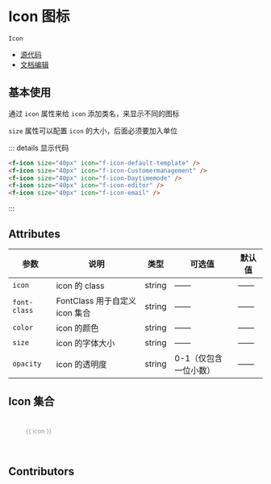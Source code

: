 # Icon 图标

`Icon`

- [源代码]()
- [文档编辑]()

## 基本使用

通过 `icon` 属性来给 `icon` 添加类名，来显示不同的图标

`size` 属性可以配置 `icon` 的大小，后面必须要加入单位

<f-icon size="40px" icon="f-icon-default-template" />
<f-icon size="40px" icon="f-icon-Customermanagement" />
<f-icon size="40px" icon="f-icon-Daytimemode" />
<f-icon size="40px" icon="f-icon-editor" />
<f-icon size="40px" icon="f-icon-email" />

::: details 显示代码

```html
<f-icon size="40px" icon="f-icon-default-template" />
<f-icon size="40px" icon="f-icon-Customermanagement" />
<f-icon size="40px" icon="f-icon-Daytimemode" />
<f-icon size="40px" icon="f-icon-editor" />
<f-icon size="40px" icon="f-icon-email" />
```

:::

## Attributes

| 参数         | 说明                           | 类型   | 可选值                | 默认值 |
| ------------ | ------------------------------ | ------ | --------------------- | ------ |
| `icon`       | icon 的 class                  | string | ——                    | ——     |
| `font-class` | FontClass 用于自定义 icon 集合 | string | ——                    | ——     |
| `color`      | icon 的颜色                    | string | ——                    | ——     |
| `size`       | icon 的字体大小                | string | ——                    | ——     |
| `opacity`    | icon 的透明度                  | string | 0-1（仅包含一位小数） | ——     |

## Icon 集合

<div class="icon_list">
  <div class="icon_box" v-for="(icon, index) in iconLists" :key="index">
    <f-icon size="40px" :icon="icon" />
    <span>{{ icon }}</span>
  </div>
</div>

## Contributors

<a href="https://github.com/Tyh2001" target="_blank">
  <f-avatar round src="https://avatars.githubusercontent.com/u/73180970?v=4" />
</a>

<style lang="scss" scoped>
.icon_list {
  display: flex;
  flex-wrap: wrap;
  .icon_box {
    cursor: pointer;
    width: 120px;
    display: inline-flex;
    justify-content: center;
    align-items: center;
    flex-direction: column;
    padding: 10px;
    box-sizing: border-box;
    span {
      word-break: break-all;
      text-align: center;
      margin-top: 10px;
      display: inline-block;
      font-size: 12px;
      height: 36px;
      color: rgb(153, 150, 150);
    }
    &:hover {
      transition: 0.3s;
      background: #f4f5f5;
      span,
      .f-icon {
        color: #2d5af1;
      }
    }
  }
}
</style>

<script setup>
const iconLists = [
  'f-icon-xuanzhuan-2',
  'f-icon-xuanzhuan-1',
  'f-icon-suoxiao',
  'f-icon-fangda',
  'f-icon-loading1',
  'f-icon-loading4',
  'f-icon-loading5',
  'f-icon-loading6',
  'f-icon-loading7',
  'f-icon-loading8',
  'f-icon-loading2',
  'f-icon-loading3',
  'f-icon-years-fill',
  'f-icon-add-cart-fill',
  'f-icon-add-fill',
  'f-icon-all-fill1',
  'f-icon-ashbin-fill',
  'f-icon-calendar-fill',
  'f-icon-bad-fill',
  'f-icon-bussiness-man-fill',
  'f-icon-atm-fill',
  'f-icon-cart-full-fill',
  'f-icon-cart-Empty-fill',
  'f-icon-cameraswitching-fill',
  'f-icon-atm-away-fill',
  'f-icon-certified-supplier-fill',
  'f-icon-calculator-fill',
  'f-icon-clock-fill',
  'f-icon-ali-clould-fill',
  'f-icon-color-fill',
  'f-icon-coupons-fill',
  'f-icon-cecurity-protection-fill',
  'f-icon-credit-level-fill',
  'f-icon-default-template-fill',
  'f-icon-auto',
  'f-icon-CurrencyConverter-fill',
  'f-icon-all',
  'f-icon-Customermanagement-fill',
  'f-icon-bussiness-man',
  'f-icon-discounts-fill',
  'f-icon-component',
  'f-icon-Daytimemode-fill',
  'f-icon-code',
  'f-icon-cry-fill',
  'f-icon-copy',
  'f-icon-email-fill',
  'f-icon-dollar',
  'f-icon-filter-fill',
  'f-icon-history',
  'f-icon-folder-fill',
  'f-icon-editor',
  'f-icon-feeds-fill',
  'f-icon-data',
  'f-icon-gold-supplie-fill',
  'f-icon-gift',
  'f-icon-form-fill',
  'f-icon-integral',
  'f-icon-camera-fill',
  'f-icon-nav-list',
  'f-icon-good-fill',
  'f-icon-pic',
  'f-icon-image-text-fill',
  'f-icon-Notvisible',
  'f-icon-inspection-fill',
  'f-icon-play',
  'f-icon-hot-fill',
  'f-icon-rising',
  'f-icon-company-fill',
  'f-icon-QRcode',
  'f-icon-discount-fill',
  'f-icon-rmb',
  'f-icon-insurance-fill',
  'f-icon-similar-product',
  'f-icon-inquiry-template-fill',
  'f-icon-Exportservices',
  'f-icon-leftbutton-fill',
  'f-icon-sendinquiry',
  'f-icon-integral-fill1',
  'f-icon-all-fill',
  'f-icon-help1',
  'f-icon-favorites-fill',
  'f-icon-listing-content-fill',
  'f-icon-integral-fill',
  'f-icon-logistic-logo-fill',
  'f-icon-namecard-fill',
  'f-icon-Moneymanagement-fill',
  'f-icon-pic-fill',
  'f-icon-manage-order-fill',
  'f-icon-play-fill',
  'f-icon-prompt-fill',
  'f-icon-logistics-icon-fill',
  'f-icon-stop-fill',
  'f-icon-Newuserzone-fill',
  'f-icon-column',
  'f-icon-notice-fill',
  'f-icon-add-account',
  'f-icon-mute',
  'f-icon-column1',
  'f-icon-map1',
  'f-icon-add',
  'f-icon-play-fill1',
  'f-icon-agriculture',
  'f-icon-phone1',
  'f-icon-years',
  'f-icon-pin-fill',
  'f-icon-add-cart',
  'f-icon-rankinglist-fill',
  'f-icon-arrow-right',
  'f-icon-reduce-fill',
  'f-icon-arrow-left',
  'f-icon-reeor-fill',
  'f-icon-apparel',
  'f-icon-pic-fill1',
  'f-icon-all1',
  'f-icon-rankinglist',
  'f-icon-arrow-up',
  'f-icon-product1',
  'f-icon-ascending',
  'f-icon-prompt-fill1',
  'f-icon-ashbin',
  'f-icon-resonserate-fill',
  'f-icon-bad',
  'f-icon-remind-fill',
  'f-icon-attachent',
  'f-icon-Rightbutton-fill',
  'f-icon-browse',
  'f-icon-searchcart-fill',
  'f-icon-beauty',
  'f-icon-salescenter-fill',
  'f-icon-atm-away',
  'f-icon-save-fill',
  'f-icon-assessed-badge',
  'f-icon-security-fill',
  'f-icon-auto1',
  'f-icon-Similarproducts-fill',
  'f-icon-bags',
  'f-icon-signboard-fill',
  'f-icon-calendar',
  'f-icon-service-fill',
  'f-icon-cart-full',
  'f-icon-store-fill',
  'f-icon-calculator',
  'f-icon-smile-fill',
  'f-icon-cameraswitching',
  'f-icon-success-fill',
  'f-icon-cecurity-protection',
  'f-icon-sound-filling-fill',
  'f-icon-category',
  'f-icon-sound-Mute1',
  'f-icon-close',
  'f-icon-suspended-fill',
  'f-icon-certified-supplier',
  'f-icon-vip-fill',
  'f-icon-cart-Empty',
  'f-icon-set1',
  'f-icon-code1',
  'f-icon-Top-fill',
  'f-icon-color',
  'f-icon-viewlarger1',
  'f-icon-conditions',
  'f-icon-voice-fill',
  'f-icon-confirm',
  'f-icon-warning-fill',
  'f-icon-company',
  'f-icon-video1',
  'f-icon-ali-clould',
  'f-icon-template-fill',
  'f-icon-copy1',
  'f-icon-Exportservices-fill',
  'f-icon-credit-level',
  'f-icon-brand-fill',
  'f-icon-coupons',
  'f-icon-collection',
  'f-icon-connections',
  'f-icon-consumption-fill',
  'f-icon-cry',
  'f-icon-collection-fill',
  'f-icon-costoms-alearance',
  'f-icon-brand',
  'f-icon-clock',
  'f-icon-topraning-fill',
  'f-icon-CurrencyConverter',
  'f-icon-consumption',
  'f-icon-cut',
  'f-icon-topraning',
  'f-icon-data1',
  'f-icon-messagecenter-fill',
  'f-icon-Customermanagement',
  'f-icon-quick',
  'f-icon-descending',
  'f-icon-writing',
  'f-icon-double-arro-right',
  'f-icon-Hometextile',
  'f-icon-customization',
  'f-icon-home',
  'f-icon-double-arrow-left',
  'f-icon-sendinquiry-fill',
  'f-icon-discount',
  'f-icon-comments-fill',
  'f-icon-download',
  'f-icon-account-fill',
  'f-icon-dollar1',
  'f-icon-feed-logo-fill',
  'f-icon-default-template',
  'f-icon-feed-logo',
  'f-icon-editor1',
  'f-icon-home-fill',
  'f-icon-eletrical',
  'f-icon-add-select',
  'f-icon-electronics',
  'f-icon-sami-select',
  'f-icon-etrical-equipm',
  'f-icon-camera',
  'f-icon-ellipsis',
  'f-icon-arrow-down',
  'f-icon-email',
  'f-icon-account',
  'f-icon-falling',
  'f-icon-comments',
  'f-icon-earth',
  'f-icon-cart-Empty1',
  'f-icon-filter',
  'f-icon-favorites',
  'f-icon-furniture',
  'f-icon-order',
  'f-icon-folder',
  'f-icon-search',
  'f-icon-feeds',
  'f-icon-trade-assurance',
  'f-icon-history1',
  'f-icon-usercenter1',
  'f-icon-hardware',
  'f-icon-tradingdata',
  'f-icon-help',
  'f-icon-microphone',
  'f-icon-good',
  'f-icon-banzhengfuwu',
  'f-icon-Householdappliances',
  'f-icon-cangku',
  'f-icon-gift1',
  'f-icon-jizhuangxiang',
  'f-icon-form',
  'f-icon-jiaobiao',
  'f-icon-image-text',
  'f-icon-kehupandian',
  'f-icon-hot',
  'f-icon-dongtai',
  'f-icon-inspection',
  'f-icon-shangchuan',
  'f-icon-leftbutton',
  'f-icon-tongguan',
  'f-icon-jewelry',
  'f-icon-background-color',
  'f-icon-ipad',
  'f-icon-cascades',
  'f-icon-leftarrow',
  'f-icon-beijing',
  'f-icon-integral1',
  'f-icon-bold',
  'f-icon-kitchen',
  'f-icon-zijin',
  'f-icon-inquiry-template',
  'f-icon-centeralignment',
  'f-icon-link',
  'f-icon-click',
  'f-icon-libra',
  'f-icon-aspjiesuan',
  'f-icon-loading',
  'f-icon-flag',
  'f-icon-falg-fill',
  'f-icon-lights',
  'f-icon-Fee',
  'f-icon-logistics-icon',
  'f-icon-Foreigncurrency',
  'f-icon-messagecenter',
  'f-icon-guanliyuan',
  'f-icon-mobile-phone',
  'f-icon-language',
  'f-icon-manage-order',
  'f-icon-leftalignment',
  'f-icon-move',
  'f-icon-extra-inquiries',
  'f-icon-Moneymanagement',
  'f-icon-pcm',
  'f-icon-namecard',
  'f-icon-reducecell',
  'f-icon-map',
  'f-icon-rightalignment',
  'f-icon-Newuserzone',
  'f-icon-pointerleft',
  'f-icon-multi-language',
  'f-icon-square',
  'f-icon-office',
  'f-icon-tag-subscript',
  'f-icon-notice',
  'f-icon-danjuzhuanhuan',
  'f-icon-ontimeshipment',
  'f-icon-Transfermoney',
  'f-icon-office-supplies',
  'f-icon-under-line',
  'f-icon-password',
  'f-icon-xiakuangxian',
  'f-icon-Notvisible1',
  'f-icon-shouqi',
  'f-icon-operation',
  'f-icon-zhankai',
  'f-icon-packaging',
  'f-icon-tongxunlu',
  'f-icon-online-tracking',
  'f-icon-yiguanzhugongyingshang',
  'f-icon-packing-labeling',
  'f-icon-goumaipianhao',
  'f-icon-phone',
  'f-icon-Subscribe',
  'f-icon-pic1',
  'f-icon-becomeagoldsupplier',
  'f-icon-pin',
  'f-icon-new',
  'f-icon-play1',
  'f-icon-free',
  'f-icon-logistic-logo',
  'f-icon-cad-fill',
  'f-icon-print',
  'f-icon-robot',
  'f-icon-product',
  'f-icon-inspection1',
  'f-icon-machinery',
  'f-icon-block',
  'f-icon-process',
  'f-icon-shouhuoicon',
  'f-icon-prompt',
  'f-icon-QRcode1',
  'f-icon-reeor',
  'f-icon-reduce',
  'f-icon-Non-staplefood',
  'f-icon-rejected-order',
  'f-icon-resonserate',
  'f-icon-remind',
  'f-icon-responsetime',
  'f-icon-return',
  'f-icon-paylater',
  'f-icon-rising1',
  'f-icon-Rightarrow',
  'f-icon-rmb1',
  'f-icon-RFQ-logo',
  'f-icon-save',
  'f-icon-scanning',
  'f-icon-security',
  'f-icon-salescenter',
  'f-icon-smelted',
  'f-icon-searchcart',
  'f-icon-raw',
  'f-icon-service',
  'f-icon-share',
  'f-icon-signboard',
  'f-icon-shuffling-banner',
  'f-icon-Rightbutton',
  'f-icon-sorting',
  'f-icon-sound-Mute',
  'f-icon-Similarproducts',
  'f-icon-sound-filling',
  'f-icon-suggest',
  'f-icon-stop',
  'f-icon-success',
  'f-icon-supplier-features',
  'f-icon-switch',
  'f-icon-survey',
  'f-icon-template',
  'f-icon-text',
  'f-icon-suspended',
  'f-icon-task-management',
  'f-icon-tool',
  'f-icon-Top',
  'f-icon-smile',
  'f-icon-textile-products',
  'f-icon-tradealert',
  'f-icon-topsales',
  'f-icon-tradingvolume',
  'f-icon-training',
  'f-icon-upload',
  'f-icon-RFQ-word',
  'f-icon-viewlarger',
  'f-icon-viewgallery',
  'f-icon-vehivles',
  'f-icon-trust',
  'f-icon-warning',
  'f-icon-warehouse',
  'f-icon-shoes',
  'f-icon-video',
  'f-icon-viewlist',
  'f-icon-set',
  'f-icon-store',
  'f-icon-tool-hardware',
  'f-icon-vs',
  'f-icon-toy',
  'f-icon-sport',
  'f-icon-creditcard',
  'f-icon-contacts',
  'f-icon-checkstand',
  'f-icon-aviation',
  'f-icon-Daytimemode',
  'f-icon-infantmom',
  'f-icon-discounts',
  'f-icon-invoice',
  'f-icon-insurance',
  'f-icon-nightmode',
  'f-icon-usercenter',
  'f-icon-unlock',
  'f-icon-vip',
  'f-icon-wallet',
  'f-icon-landtransportation',
  'f-icon-voice',
  'f-icon-exchangerate',
  'f-icon-contacts-fill',
  'f-icon-add-account1'
]
</script>
